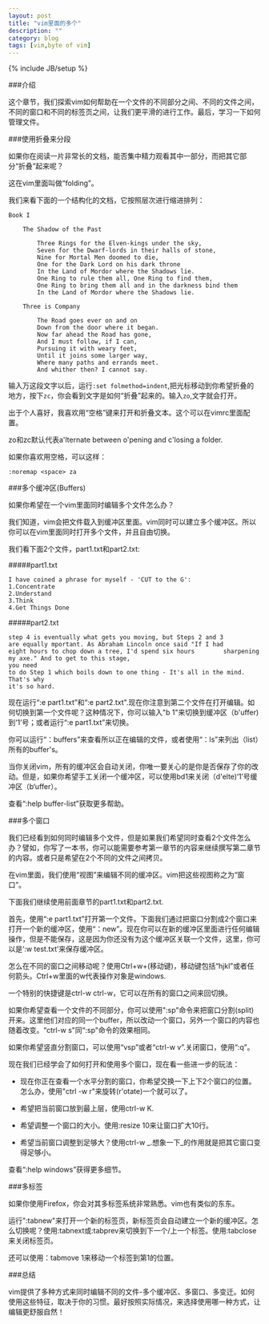 ```yaml
---
layout: post
title: "vim里面的多个"
description: ""
category: blog 
tags: [vim,byte of vim]
---
```

{% include JB/setup %}

###介绍

这个章节，我们探索vim如何帮助在一个文件的不同部分之间、不同的文件之间，不同的窗口和不同的标签页之间，让我们更平滑的进行工作。最后，学习一下如何管理文件。

###使用折叠来分段

如果你在阅读一片非常长的文档，能否集中精力观看其中一部分，而把其它部分“折叠”起来呢？

这在vim里面叫做“folding”。

我们来看下面的一个结构化的文档，它按照层次进行缩进排列：
	
	Book I

		The Shadow of the Past

			Three Rings for the Elven-kings under the sky,
			Seven for the Dwarf-lords in their halls of stone,
			Nine for Mortal Men doomed to die,
			One for the Dark Lord on his dark throne
			In the Land of Mordor where the Shadows lie.
			One Ring to rule them all, One Ring to find them,
			One Ring to bring them all and in the darkness bind them
			In the Land of Mordor where the Shadows lie.

		Three is Company

			The Road goes ever on and on
			Down from the door where it began.
			Now far ahead the Road has gone,
			And I must follow, if I can,
			Pursuing it with weary feet,
			Until it joins some larger way,
			Where many paths and errands meet.
			And whither then? I cannot say.

输入万这段文字以后，运行`:set folmethod=indent`,把光标移动到你希望折叠的地方，按下`zc`，你会看到文字是如何“折叠”起来的。输入`zo`,文字就会打开。

出于个人喜好，我喜欢用“空格”键来打开和折叠文本。这个可以在vimrc里面配置。

zo和zc默认代表a'lternate between o'pening and c'losing a folder.

如果你喜欢用空格，可以这样：

	:noremap <space> za

###多个缓冲区(Buffers)

如果你希望在一个vim里面同时编辑多个文件怎么办？

我们知道，vim会把文件载入到缓冲区里面。vim同时可以建立多个缓冲区。所以你可以在vim里面同时打开多个文件，并且自由切换。

我们看下面2个文件，part1.txt和part2.txt:

#####part1.txt

	I have coined a phrase for myself - 'CUT to the G':
	1.Concentrate
	2.Understand
	3.Think
	4.Get Things Done

#####part2.txt

	step 4 is eventually what gets you moving, but Steps 2 and 3 		are equally mportant. As Abraham Lincoln once said "If I had 		eight hours to chop down a tree, I'd spend six hours 		sharpening my axe." And to get to this stage,
	you need
	to do Step 1 which boils down to one thing - It's all in the mind.
	That's why
	it's so hard.
	
现在运行“:e part1.txt”和“:e part2.txt".现在你注意到第二个文件在打开编辑。如何切换到第一个文件呢？这种情况下，你可以输入"b 1"来切换到缓冲区（b'uffer)到‘1’号；或者运行“:e part1.txt”来切换。

你可以运行“：buffers”来查看所以正在编辑的文件，或者使用“：ls”来列出（list）所有的buffer's。

当你关闭vim，所有的缓冲区会自动关闭，你唯一要关心的是你是否保存了你的改动。但是，如果你希望手工关闭一个缓冲区，可以使用bd1来关闭（d'elte)‘1’号缓冲区（b‘uffer）。

查看“:help buffer-list”获取更多帮助。

###多个窗口

我们已经看到如何同时编辑多个文件，但是如果我们希望同时查看2个文件怎么办？譬如，你写了一本书，你可以能需要参考第一章节的内容来继续撰写第二章节的内容。或者只是希望在2个不同的文件之间拷贝。

在vim里面，我们使用“视图”来编辑不同的缓冲区。vim把这些视图称之为“窗口”。

下面我们继续使用前面章节的part1.txt和part2.txt.

首先，使用“:e part1.txt”打开第一个文件。下面我们通过把窗口分割成2个窗口来打开一个新的缓冲区，使用“：new”。现在你可以在新的缓冲区里面进行任何编辑操作，但是不能保存，这是因为你还没有为这个缓冲区关联一个文件，这里，你可以是‘:w test.txt’来保存缓冲区。

怎么在不同的窗口之间移动呢？使用Ctrl+w+(移动键)，移动键包括“hjkl”或者任何箭头。Ctrl+w里面的w代表操作对象是windows.

一个特别的快捷键是ctrl-w ctrl-w，它可以在所有的窗口之间来回切换。

如果你希望查看一个文件的不同部分，你可以使用":sp"命令来把窗口分割(split)开来。这里他们对应的同一个buffer，所以改动一个窗口，另外一个窗口的内容也随着改变。“ctrl-w s"同“:sp"命令的效果相同。

如果你希望竖直分割窗口，可以使用“vsp”或者“ctrl-w v”.关闭窗口，使用“:q”。

现在我们已经学会了如何打开和使用多个窗口，现在看一些进一步的玩法：

* 现在你正在查看一个水平分割的窗口，你希望交换一下上下2个窗口的位置。怎么办，使用"ctrl -w r"来旋转(r'otate)一个就可以了。

* 希望把当前窗口放到最上层，使用ctrl-w K.

* 希望调整一个窗口的大小。使用:resize 10来让窗口扩大10行。

* 希望当前窗口调整到足够大？使用ctrl-w _.想象一下_的作用就是把其它窗口变得足够小。

查看“:help windows”获得更多细节。

###多标签

如果你使用Firefox，你会对其多标签系统非常熟悉。vim也有类似的东东。

运行":tabnew"来打开一个新的标签页，新标签页会自动建立一个新的缓冲区。怎么切换呢？使用:tabnext或:tabprev来切换到下一个/上一个标签。使用:tabclose来关闭标签页。

还可以使用：tabmove 1来移动一个标签到第1的位置。


###总结

vim提供了多种方式来同时编辑不同的文件-多个缓冲区、多窗口、多变迁。如何使用这些特征，取决于你的习惯。最好按照实际情况，来选择使用哪一种方式，让编辑更舒服自然！





	




	



	
